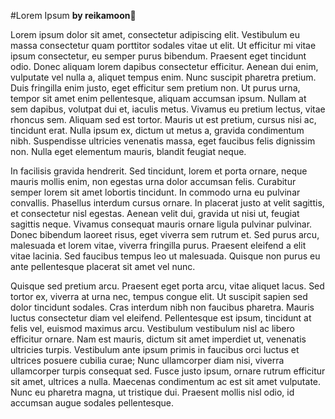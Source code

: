 #Lorem Ipsum
<b>by reikamoon:ribbon:</b>

<p>Lorem ipsum dolor sit amet, consectetur adipiscing elit. Vestibulum eu massa consectetur quam porttitor sodales vitae ut elit. Ut efficitur mi vitae ipsum consectetur, eu semper purus bibendum. Praesent eget tincidunt odio. Donec aliquam lorem dapibus consectetur efficitur. Aenean dui enim, vulputate vel nulla a, aliquet tempus enim. Nunc suscipit pharetra pretium. Duis fringilla enim justo, eget efficitur sem pretium non. Ut purus urna, tempor sit amet enim pellentesque, aliquam accumsan ipsum. Nullam at sem dapibus, volutpat dui et, iaculis metus. Vivamus eu pretium lectus, vitae rhoncus sem. Aliquam sed est tortor. Mauris ut est pretium, cursus nisi ac, tincidunt erat. Nulla ipsum ex, dictum ut metus a, gravida condimentum nibh. Suspendisse ultricies venenatis massa, eget faucibus felis dignissim non. Nulla eget elementum mauris, blandit feugiat neque.

In facilisis gravida hendrerit. Sed tincidunt, lorem et porta ornare, neque mauris mollis enim, non egestas urna dolor accumsan felis. Curabitur semper lorem sit amet lobortis tincidunt. In commodo urna eu pulvinar convallis. Phasellus interdum cursus ornare. In placerat justo at velit sagittis, et consectetur nisl egestas. Aenean velit dui, gravida ut nisi ut, feugiat sagittis neque. Vivamus consequat mauris ornare ligula pulvinar pulvinar. Donec bibendum laoreet risus, eget viverra sem rutrum et. Sed purus arcu, malesuada et lorem vitae, viverra fringilla purus. Praesent eleifend a elit vitae lacinia. Sed faucibus tempus leo ut malesuada. Quisque non purus eu ante pellentesque placerat sit amet vel nunc.

Quisque sed pretium arcu. Praesent eget porta arcu, vitae aliquet lacus. Sed tortor ex, viverra at urna nec, tempus congue elit. Ut suscipit sapien sed dolor tincidunt sodales. Cras interdum nibh non faucibus pharetra. Mauris luctus consectetur diam vel eleifend. Pellentesque est ipsum, tincidunt at felis vel, euismod maximus arcu. Vestibulum vestibulum nisl ac libero efficitur ornare. Nam est mauris, dictum sit amet imperdiet ut, venenatis ultricies turpis. Vestibulum ante ipsum primis in faucibus orci luctus et ultrices posuere cubilia curae; Nunc ullamcorper diam nisi, viverra ullamcorper turpis consequat sed. Fusce justo ipsum, ornare rutrum efficitur sit amet, ultrices a nulla. Maecenas condimentum ac est sit amet vulputate. Nunc eu pharetra magna, ut tristique dui. Praesent mollis nisl odio, id accumsan augue sodales pellentesque.</p>